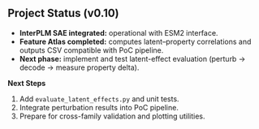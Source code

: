 ## Project Status (v0.10)

- **InterPLM SAE integrated:** operational with ESM2 interface.
- **Feature Atlas completed:** computes latent–property correlations and outputs CSV compatible with PoC pipeline.
- **Next phase:** implement and test latent-effect evaluation (perturb → decode → measure property delta).

**Next Steps**
1. Add `evaluate_latent_effects.py` and unit tests.
2. Integrate perturbation results into PoC pipeline.
3. Prepare for cross-family validation and plotting utilities.
